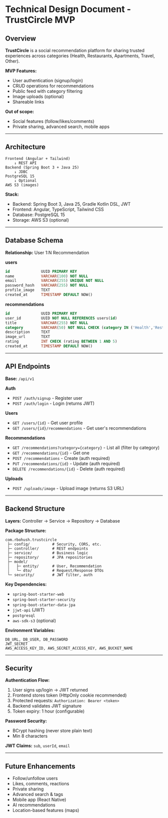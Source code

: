 # Technical Design Document - TrustCircle MVP

## Overview

**TrustCircle** is a social recommendation platform for sharing trusted experiences across categories (Health, Restaurants, Apartments, Travel, Other).

**MVP Features:**
- User authentication (signup/login)
- CRUD operations for recommendations
- Public feed with category filtering
- Image uploads (optional)
- Shareable links

**Out of scope:**
- Social features (follow/likes/comments)
- Private sharing, advanced search, mobile apps

---

## Architecture

```
Frontend (Angular + Tailwind)
    ↓ REST API
Backend (Spring Boot 3 + Java 25)
    ↓ JDBC
PostgreSQL 15
    ↓ Optional
AWS S3 (images)
```

**Stack:**
- Backend: Spring Boot 3, Java 25, Gradle Kotlin DSL, JWT
- Frontend: Angular, TypeScript, Tailwind CSS
- Database: PostgreSQL 15
- Storage: AWS S3 (optional)

---

## Database Schema

**Relationship:** User 1:N Recommendation

**users**
```sql
id              UUID PRIMARY KEY
name            VARCHAR(100) NOT NULL
email           VARCHAR(255) UNIQUE NOT NULL
password_hash   VARCHAR(255) NOT NULL
profile_image   TEXT
created_at      TIMESTAMP DEFAULT NOW()
```

**recommendations**
```sql
id              UUID PRIMARY KEY
user_id         UUID NOT NULL REFERENCES users(id)
title           VARCHAR(255) NOT NULL
category        VARCHAR(50) NOT NULL CHECK (category IN ('Health','Restaurant','Apartment','Travel','Other'))
description     TEXT
image_url       TEXT
rating          INT CHECK (rating BETWEEN 1 AND 5)
created_at      TIMESTAMP DEFAULT NOW()
```

---

## API Endpoints

**Base:** `/api/v1`

**Auth**
- `POST /auth/signup` - Register user
- `POST /auth/login` - Login (returns JWT)

**Users**
- `GET /users/{id}` - Get user profile
- `GET /users/{id}/recommendations` - Get user's recommendations

**Recommendations**
- `GET /recommendations?category={category}` - List all (filter by category)
- `GET /recommendations/{id}` - Get one
- `POST /recommendations` - Create (auth required)
- `PUT /recommendations/{id}` - Update (auth required)
- `DELETE /recommendations/{id}` - Delete (auth required)

**Uploads**
- `POST /uploads/image` - Upload image (returns S3 URL)

---

## Backend Structure

**Layers:** Controller → Service → Repository → Database

**Package Structure:**
```
com.rbohush.trustcircle
 ├─ config/          # Security, CORS, etc.
 ├─ controller/      # REST endpoints
 ├─ service/         # Business logic
 ├─ repository/      # JPA repositories
 ├─ model/
 │   ├─ entity/      # User, Recommendation
 │   └─ dto/         # Request/Response DTOs
 └─ security/        # JWT filter, auth
```

**Key Dependencies:**
- `spring-boot-starter-web`
- `spring-boot-starter-security`
- `spring-boot-starter-data-jpa`
- `jjwt-api` (JWT)
- `postgresql`
- `aws-sdk-s3` (optional)

**Environment Variables:**
```
DB_URL, DB_USER, DB_PASSWORD
JWT_SECRET
AWS_ACCESS_KEY_ID, AWS_SECRET_ACCESS_KEY, AWS_BUCKET_NAME
```

---

## Security

**Authentication Flow:**
1. User signs up/login → JWT returned
2. Frontend stores token (HttpOnly cookie recommended)
3. Protected requests: `Authorization: Bearer <token>`
4. Backend validates JWT signature
5. Token expiry: 1 hour (configurable)

**Password Security:**
- BCrypt hashing (never store plain text)
- Min 8 characters

**JWT Claims:** `sub`, `userId`, `email`

---

## Future Enhancements

- Follow/unfollow users
- Likes, comments, reactions
- Private sharing
- Advanced search & tags
- Mobile app (React Native)
- AI recommendations
- Location-based features (maps)
